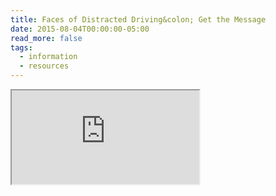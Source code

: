```yaml
---
title: Faces of Distracted Driving&colon; Get the Message
date: 2015-08-04T00:00:00-05:00
read_more: false
tags:
  - information
  - resources
---
```

<div class="video-container">
  <iframe src="https://www.youtube.com/embed/vjmlv1rbGKE" allowfullscreen=""></iframe>
</div>
